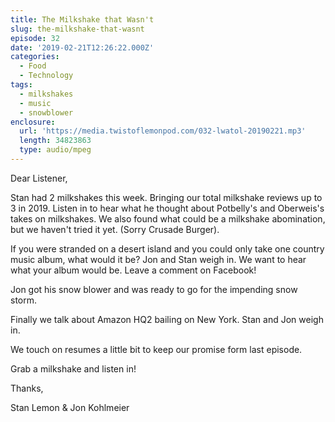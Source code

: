 ```yaml
---
title: The Milkshake that Wasn't
slug: the-milkshake-that-wasnt
episode: 32
date: '2019-02-21T12:26:22.000Z'
categories:
  - Food
  - Technology
tags:
  - milkshakes
  - music
  - snowblower
enclosure:
  url: 'https://media.twistoflemonpod.com/032-lwatol-20190221.mp3'
  length: 34823863
  type: audio/mpeg
---
```


Dear Listener,

Stan had 2 milkshakes this week. Bringing our total milkshake reviews up to 3 in 2019. Listen in to hear what he thought about Potbelly's and Oberweis's takes on milkshakes. We also found what could be a milkshake abomination, but we haven't tried it yet. (Sorry Crusade Burger).

If you were stranded on a desert island and you could only take one country music album, what would it be? Jon and Stan weigh in. We want to hear what your album would be. Leave a comment on Facebook!

Jon got his snow blower and was ready to go for the impending snow storm.

Finally we talk about Amazon HQ2 bailing on New York. Stan and Jon weigh in.

We touch on resumes a little bit to keep our promise form last episode.

Grab a milkshake and listen in!

Thanks,

Stan Lemon & Jon Kohlmeier

